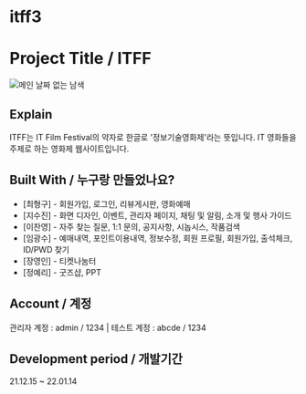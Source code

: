 # itff3

# Project Title / ITFF

![메인 날짜 없는 남색](https://user-images.githubusercontent.com/85632733/149429117-10d17d49-1edd-4540-bda8-1060d182e7f6.jpg)


## Explain

ITFF는 IT Film Festival의 약자로 한글로 '정보기술영화제'라는 뜻입니다. IT 영화들을 주제로 하는 영화제 웹사이트입니다.

## Built With / 누구랑 만들었나요?

* [최형구] - 회원가입, 로그인, 리뷰게시판, 영화예매
* [지수진] - 화면 디자인, 이벤트, 관리자 페이지, 채팅 및 알림, 소개 및 행사 가이드
* [이찬영] - 자주 찾는 질문, 1:1 문의, 공지사항, 시놉시스, 작품검색
* [임광수] - 예매내역, 포인트이용내역, 정보수정, 회원 프로필, 회원가입, 출석체크, ID/PWD 찾기
* [장영인] - 티켓나눔터
* [정예리] - 굿즈샵, PPT


## Account / 계정

관리자 계정 : admin / 1234 | 테스트 계정 : abcde / 1234

## Development period / 개발기간
21.12.15 ~ 22.01.14
